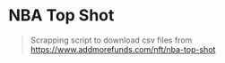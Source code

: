 # NBA Top Shot
> Scrapping script to download csv files from https://www.addmorefunds.com/nft/nba-top-shot
